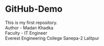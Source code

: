# GitHub-Demo
This is my first repository. 
<br>
Author - Madan Khadka
<br>
Faculty - IT Engineer
<br>
Everest Engineering College Sanepa-2 Lalitpur
